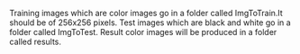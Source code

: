 Training images which are color images go in a folder called ImgToTrain.It should be of 256x256 pixels.
Test images which are black and white go in a folder called ImgToTest.
Result color images will be produced in a folder called results.
